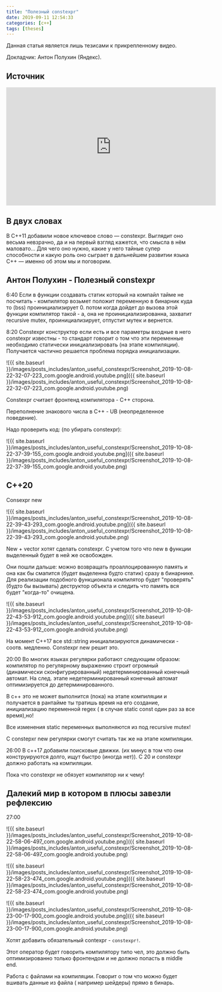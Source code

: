 ```yaml
---
title: "Полезный constexpr"
date: 2019-09-11 12:54:33
categories: [c++]
tags: [theses]
---
```


Данная статья является лишь тезисами к прикрепленному видео.

Докладчик: Антон Полухин (Яндекс).
## Источник

<div class="videoWrapper">
    <iframe width="560" height="315" src="https://www.youtube.com/embed/yZsWgufydCU" frameborder="0" allow="accelerometer; autoplay; encrypted-media; gyroscope; picture-in-picture" allowfullscreen></iframe>
</div>

## В двух словах

В C++11 добавили новое ключевое слово — constexpr. Выглядит оно весьма невзрачно, да и на первый взгляд кажется, что смысла в нём маловато…
Для чего оно нужно, какие у него тайные супер способности и какую роль оно сыграет в дальнейшем развитии языка C++ — именно об этом мы и поговорим.

## Антон Полухин - Полезный constexpr

6:40 Если в функции создавать статик который на компайл тайме не посчитать - компилятор возьмет положит переменную в бинарник куда то (bss) проинициализирует 0. потом когда дойдет до вызова этой функции компилятор такой - а, она не проинициализированна, захватит reсursive mutex, проинициализирует, отпустит мутек и вернется.

8:20 Constexpr конструктор если есть и все параметры входные в него constexpr известны - то стандарт говорит о том что эти переменные необходимо статически инициализировать (на этапе компиляции). Получается частично решается проблема порядка инициализации.

![{{ site.baseurl }}/images/posts_includes/anton_useful_constexpr/Screenshot_2019-10-08-22-32-07-223_com.google.android.youtube.png]({{ site.baseurl }}/images/posts_includes/anton_useful_constexpr/Screenshot_2019-10-08-22-32-07-223_com.google.android.youtube.png)

Сonstexpr считает фронтенд компилятора - С++ сторона.

Переполнение знакового числа в С++ - UB (неопределенное поведение).

Надо проверить код: (по убирать constexpr):

![{{ site.baseurl }}/images/posts_includes/anton_useful_constexpr/Screenshot_2019-10-08-22-37-39-155_com.google.android.youtube.png]({{ site.baseurl }}/images/posts_includes/anton_useful_constexpr/Screenshot_2019-10-08-22-37-39-155_com.google.android.youtube.png)

## C++20

Consexpr new

![{{ site.baseurl }}/images/posts_includes/anton_useful_constexpr/Screenshot_2019-10-08-22-39-43-293_com.google.android.youtube.png]({{ site.baseurl }}/images/posts_includes/anton_useful_constexpr/Screenshot_2019-10-08-22-39-43-293_com.google.android.youtube.png)

New + vector хотят сделать constexpr. С учетом того что new в функции выделенный будет в ней же освобожден.

Они пошли дальше: можно возвращать проаллоцированную память и она как бы смапится (будет выделенна будто статик) сразу в бинарнике. Для реализации подобного функционала компилятор будет "проверять" (будто бы вызывать) деструктор объекта и следить что память вся будет "когда-то" очищена. 

![{{ site.baseurl }}/images/posts_includes/anton_useful_constexpr/Screenshot_2019-10-08-22-43-53-912_com.google.android.youtube.png]({{ site.baseurl }}/images/posts_includes/anton_useful_constexpr/Screenshot_2019-10-08-22-43-53-912_com.google.android.youtube.png)

На момент С++17 все std::string инициализируются динамически - соотв. медленно. Constexpr new решит это.

20:00 Во многих языках регулярки работают следующим образом: компилятор по регулярному выражению строит огромный (динамически сконфигурированный) недетерминированный конечный автомат. На след. этапе недетерминированный конечный автомат оптимизируется до детерминированного.

В с++ это не может выполнится (пока) на этапе компиляции и получается в рантайме ты тратишь время на его создание, инициализацию переменной regex ( в случае static const один раз за все время),но!

Все изменения static переменных выполняются из под recursive mutex!

С constepxr new регулярки смогут считать так же на этапе компиляции.

26:00 В с++17 добавили поисковые движки. (их минус в том что они конструируются долго, ищут быстро (иногда нет)). С 20 и constexpr должно работать на компиляции.

Пока что constexpr не обязует компилятор ни к чему!

## Далекий мир в котором в плюсы завезли рефлексию

27:00

![{{ site.baseurl }}/images/posts_includes/anton_useful_constexpr/Screenshot_2019-10-08-22-58-06-497_com.google.android.youtube.png]({{ site.baseurl }}/images/posts_includes/anton_useful_constexpr/Screenshot_2019-10-08-22-58-06-497_com.google.android.youtube.png)

![{{ site.baseurl }}/images/posts_includes/anton_useful_constexpr/Screenshot_2019-10-08-22-58-23-474_com.google.android.youtube.png]({{ site.baseurl }}/images/posts_includes/anton_useful_constexpr/Screenshot_2019-10-08-22-58-23-474_com.google.android.youtube.png)

![{{ site.baseurl }}/images/posts_includes/anton_useful_constexpr/Screenshot_2019-10-08-23-00-17-900_com.google.android.youtube.png]({{ site.baseurl }}/images/posts_includes/anton_useful_constexpr/Screenshot_2019-10-08-23-00-17-900_com.google.android.youtube.png)

Хотят добавить обязательный contexpr - ```constexpr!```.

Этот оператор будет говорить компилятору типо чел, это должно быть оптимизированно только фронтендом и не должно попасть в middle end.

Работа с файлами на компиляции. Говорит о том что можно будет вшивать данные из файла ( например шейдеры) прямо в бинарь. 